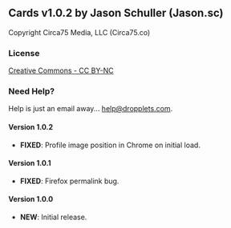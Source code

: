 ## Cards v1.0.2 by Jason Schuller (Jason.sc)
Copyright Circa75 Media, LLC (Circa75.co)

### License
[Creative Commons - CC BY-NC](http://creativecommons.org/licenses/by-nc/3.0/legalcode)

### Need Help?
Help is just an email away... help@dropplets.com.

#### Version 1.0.2
- **FIXED**: Profile image position in Chrome on initial load.

#### Version 1.0.1
- **FIXED**: Firefox permalink bug.

#### Version 1.0.0
- **NEW**: Initial release.